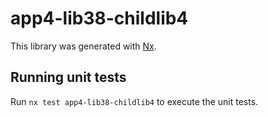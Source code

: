 # app4-lib38-childlib4

This library was generated with [Nx](https://nx.dev).

## Running unit tests

Run `nx test app4-lib38-childlib4` to execute the unit tests.
